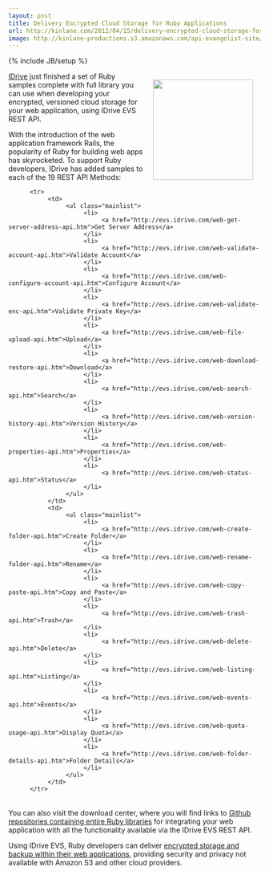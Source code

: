 ```yaml
---
layout: post
title: Delivery Encrypted Cloud Storage for Ruby Applications
url: http://kinlane.com/2012/04/15/delivery-encrypted-cloud-storage-for-ruby-applications/
image: http://kinlane-productions.s3.amazonaws.com/api-evangelist-site/blog/ruby_logo.jpg
---
```

{% include JB/setup %}
<p>
     <img style="padding: 15px;" src="http://kinlane-productions.s3.amazonaws.com/IDrive/idrive-ruby.png"  width="200" align="right" />
</p>
<p>
     <a href="http://www.idrive.com/">IDrive</a> just finished a set of Ruby samples complete with full library you can use when developing your encrypted, versioned cloud storage for your web application, using IDrive EVS REST API.
</p>
<p>
     With the introduction of the web application framework Rails, the popularity of Ruby for building web apps has skyrocketed. To support Ruby developers, IDrive has added samples to each of the 19 REST API Methods:
</p>
<table cellspacing="5" cellpadding="5" width="100%" align="center">
     
          <tr>
               <td>
                    <ul class="mainlist">
                         <li>
                              <a href="http://evs.idrive.com/web-get-server-address-api.htm">Get Server Address</a>
                         </li>
                         <li>
                              <a href="http://evs.idrive.com/web-validate-account-api.htm">Validate Account</a>
                         </li>
                         <li>
                              <a href="http://evs.idrive.com/web-configure-account-api.htm">Configure Account</a>
                         </li>
                         <li>
                              <a href="http://evs.idrive.com/web-validate-enc-api.htm">Validate Private Key</a>
                         </li>
                         <li>
                              <a href="http://evs.idrive.com/web-file-upload-api.htm">Upload</a>
                         </li>
                         <li>
                              <a href="http://evs.idrive.com/web-download-restore-api.htm">Download</a>
                         </li>
                         <li>
                              <a href="http://evs.idrive.com/web-search-api.htm">Search</a>
                         </li>
                         <li>
                              <a href="http://evs.idrive.com/web-version-history-api.htm">Version History</a>
                         </li>
                         <li>
                              <a href="http://evs.idrive.com/web-properties-api.htm">Properties</a>
                         </li>
                         <li>
                              <a href="http://evs.idrive.com/web-status-api.htm">Status</a>
                         </li>
                    </ul>
               </td>
               <td>
                    <ul class="mainlist">
                         <li>
                              <a href="http://evs.idrive.com/web-create-folder-api.htm">Create Folder</a>
                         </li>
                         <li>
                              <a href="http://evs.idrive.com/web-rename-folder-api.htm">Rename</a>
                         </li>
                         <li>
                              <a href="http://evs.idrive.com/web-copy-paste-api.htm">Copy and Paste</a>
                         </li>
                         <li>
                              <a href="http://evs.idrive.com/web-trash-api.htm">Trash</a>
                         </li>
                         <li>
                              <a href="http://evs.idrive.com/web-delete-api.htm">Delete</a>
                         </li>
                         <li>
                              <a href="http://evs.idrive.com/web-listing-api.htm">Listing</a>
                         </li>
                         <li>
                              <a href="http://evs.idrive.com/web-events-api.htm">Events</a>
                         </li>
                         <li>
                              <a href="http://evs.idrive.com/web-quota-usage-api.htm">Display Quota</a>
                         </li>
                         <li>
                              <a href="http://evs.idrive.com/web-folder-details-api.htm">Folder Details</a>
                         </li>
                    </ul>
               </td>
          </tr>
     
</table>
<p>
     You can also visit the download center, where you will find links to <a title="Github repositories containing entire ruby libraries" href="https://github.com/idrivevangelist/IDrive-Encrypted-File-System--EVS--REST-API-ruby-Library">Github repositories containing entire Ruby libraries</a> for integrating your web application with all the functionality available via the IDrive EVS REST API.
</p>
<p>
     Using IDrive EVS, Ruby developers can deliver <a title="encrypted storage and backup within their web applications" href="http://evs.idrive.com/">encrypted storage and backup within their web applications</a>, providing security and privacy not available with Amazon S3 and other cloud providers.
</p>